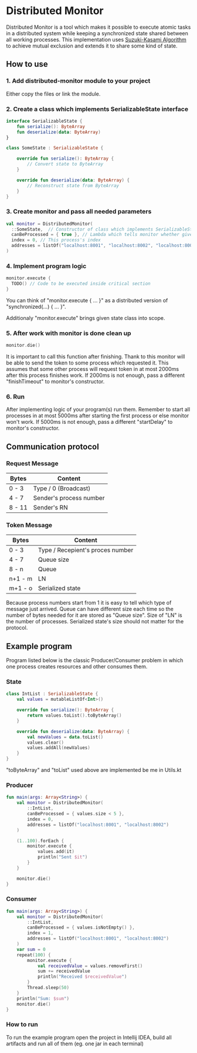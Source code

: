 # Distributed Monitor

Distributed Monitor is a tool which makes it possible to execute atomic tasks in a distributed system while keeping a synchronized state shared between
all working processes. This implementation uses [Suzuki-Kasami Algorithm](https://www.geeksforgeeks.org/suzuki-kasami-algorithm-for-mutual-exclusion-in-distributed-system/) to achieve mutual exclusion and extends it to share some kind of state.

## How to use

### 1. Add distributed-monitor module to your project
Either copy the files or link the module.

### 2. Create a class which implements SerializableState interface

```kotlin
interface SerializableState {
    fun serialize(): ByteArray
    fun deserialize(data: ByteArray)
}
```

```kotlin
class SomeState : SerializableState {

    override fun serialize(): ByteArray {
        // Convert state to ByteArray
    }

    override fun deserialize(data: ByteArray) {
        // Reconstruct state from ByteArray
    }
}
```

### 3. Create monitor and pass all needed parameters

```kotlin
val monitor = DistributedMonitor(
  ::SomeState,  // Constructor of class which implements SerializableState interface
  canBeProcessed = { true }, // Lambda which tells monitor whether given state can be processed by this process
  index = 0, // This process's index
  addresses = listOf("localhost:8001", "localhost:8002", "localhost:8003") // Adresses of all processes which will work together
)
```

### 4. Implement program logic

```kotlin
monitor.execute {
  TODO() // Code to be executed inside critical section
}
```

You can think of "monitor.execute { ... }" as a distributed version of "synchronized(...) { ... }".

Additionaly "monitor.execute" brings given state class into scope.

### 5. After work with monitor is done clean up 

```kotlin
monitor.die()
```

It is important to call this function after finishing. Thank to this monitor will be able to send
the token to some process which requested it. This assumes that some other process will request token in at most
2000ms after this process finishes work. If 2000ms is not enough, pass a different "finishTimeout" to monitor's constructor.

### 6. Run

After implementing logic of your program(s) run them. Remember to start all processes in at most 5000ms after starting the first process
or else monitor won't work. If 5000ms is not enough, pass a different "startDelay" to monitor's constructor.

## Communication protocol

### Request Message
| Bytes  | Content                 |
| ------ | ----------------------- |
| 0 - 3  | Type / 0 (Broadcast)    |
| 4 - 7  | Sender's process number |
| 8 - 11 | Sender's RN             |

### Token Message
| Bytes   | Content                          |
| ------- | -------------------------------- |
| 0 - 3   | Type / Recepient's proces number |
| 4 - 7   | Queue size                       |
| 8 - n   | Queue                            |
| n+1 - m | LN                               |
| m+1 - o | Serialized state                 |

Because process numbers start from 1 it is easy to tell which type of message just arrived.
Queue can have different size each time so the number of bytes needed for it are stored as "Queue size".
Size of "LN" is the number of processes. Serialized state's size should not matter for the protocol.

## Example program

Program listed below is the classic Producer/Consumer problem in which one process creates resources and other consumes them.

### State

```kotlin
class IntList : SerializableState {
    val values = mutableListOf<Int>()

    override fun serialize(): ByteArray {
        return values.toList().toByteArray()
    }

    override fun deserialize(data: ByteArray) {
        val newValues = data.toList()
        values.clear()
        values.addAll(newValues)
    }
}
```

"toByteArray" and "toList" used above are implemented be me in Utils.kt

### Producer

```kotlin
fun main(args: Array<String>) {
    val monitor = DistributedMonitor(
        ::IntList,
        canBeProcessed = { values.size < 5 },
        index = 0,
        addresses = listOf("localhost:8001", "localhost:8002")
    )

    (1..100).forEach {
        monitor.execute {
            values.add(it)
            println("Sent $it")
        }
    }

    monitor.die()
}
```

### Consumer

```kotlin
fun main(args: Array<String>) {
    val monitor = DistributedMonitor(
        ::IntList,
        canBeProcessed = { values.isNotEmpty() },
        index = 1,
        addresses = listOf("localhost:8001", "localhost:8002")
    )
    var sum = 0
    repeat(100) {
        monitor.execute {
            val receivedValue = values.removeFirst()
            sum += receivedValue
            println("Received $receivedValue")
        }
        Thread.sleep(50)
    }
    println("Sum: $sum")
    monitor.die()
}
```

### How to run

To run the example program open the project in Intellij IDEA, build all artifacts and run all of them (eg. one jar in each terminal)
